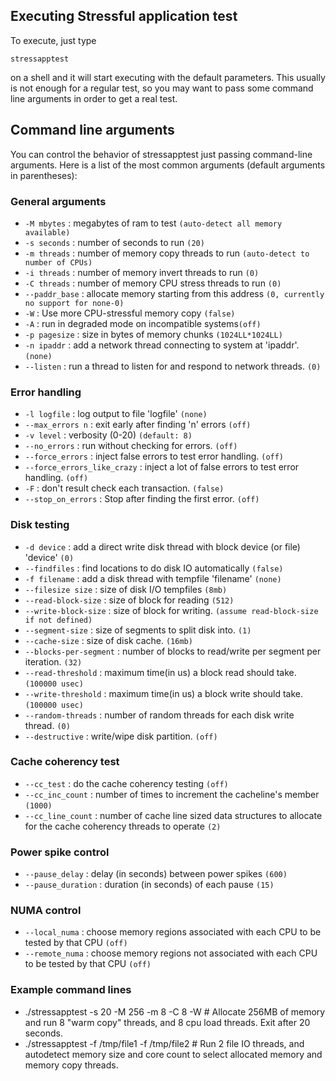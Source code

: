 ## Executing Stressful application test ##

To execute, just type

```
stressapptest
```

on a shell and it will start executing with the default parameters. This usually is not enough for a regular test, so you may want to pass some command line arguments in order to get a real test.

## Command line arguments ##

You can control the behavior of stressapptest just passing command-line arguments. Here is a list of the most common arguments (default arguments in parentheses):

### General arguments ###

  * `-M mbytes` : megabytes of ram to test `(auto-detect all memory available)`
  * `-s seconds` : number of seconds to run `(20)`
  * `-m threads` : number of memory copy threads to run `(auto-detect to number of CPUs)`
  * `-i threads` : number of memory invert threads to run `(0)`
  * `-C threads` : number of memory CPU stress threads to run `(0)`
  * `--paddr_base` : allocate memory starting from this address `(0, currently no support for none-0)`
  * `-W` : Use more CPU-stressful memory copy `(false)`
  * `-A` : run in degraded mode on incompatible systems`(off)`
  * `-p pagesize` : size in bytes of memory chunks `(1024LL*1024LL)`
  * `-n ipaddr` : add a network thread connecting to system at 'ipaddr'. `(none)`
  * `--listen` : run a thread to listen for and respond to network threads. `(0)`

### Error handling ###

  * `-l logfile` : log output to file 'logfile' `(none)`
  * `--max_errors n` : exit early after finding 'n' errors `(off)`
  * `-v level` : verbosity (0-20) `(default: 8)`
  * `--no_errors` : run without checking for errors. `(off)`
  * `--force_errors` : inject false errors to test error handling. `(off)`
  * `--force_errors_like_crazy` : inject a lot of false errors to test error handling. `(off)`
  * `-F` : don't result check each transaction. `(false)`
  * `--stop_on_errors` : Stop after finding the first error. `(off)`

### Disk testing ###

  * `-d device` : add a direct write disk thread with block device (or file) 'device' `(0)`
  * `--findfiles` : find locations to do disk IO automatically `(false)`
  * `-f filename` : add a disk thread with tempfile 'filename' `(none)`
  * `--filesize size` : size of disk I/O tempfiles `(8mb)`
  * `--read-block-size` : size of block for reading `(512)`
  * `--write-block-size` :  size of block for writing. `(assume read-block-size if not defined)`
  * `--segment-size` : size of segments to split disk into. `(1)`
  * `--cache-size` : size of disk cache. `(16mb)`
  * `--blocks-per-segment` : number of blocks to read/write per segment per iteration. `(32)`
  * `--read-threshold` : maximum time(in us) a block read should take. `(100000 usec)`
  * `--write-threshold` : maximum time(in us) a block write should take. `(100000 usec)`
  * `--random-threads` :  number of random threads for each disk write thread. `(0)`
  * `--destructive` : write/wipe disk partition. `(off)`

### Cache coherency test ###

  * `--cc_test` : do the cache coherency testing `(off)`
  * `--cc_inc_count` : number of times to increment the cacheline's member `(1000)`
  * `--cc_line_count` : number of cache line sized data structures to allocate for the cache coherency threads to operate `(2)`

### Power spike control ###

  * `--pause_delay` : delay (in seconds) between power spikes `(600)`
  * `--pause_duration` : duration (in seconds) of each pause `(15)`

### NUMA control ###

  * `--local_numa` :  choose memory regions associated with each CPU to be tested by that CPU `(off)`
  * `--remote_numa` : choose memory regions not associated with each CPU to be tested by that CPU `(off)`

### Example command lines ###

  * ./stressapptest -s 20 -M 256 -m 8 -C 8 -W  # Allocate 256MB of memory and run 8 "warm copy" threads, and 8 cpu load threads. Exit after 20 seconds.
  * ./stressapptest -f /tmp/file1 -f /tmp/file2  # Run 2 file IO threads, and autodetect memory size and core count to select allocated memory and memory copy threads.